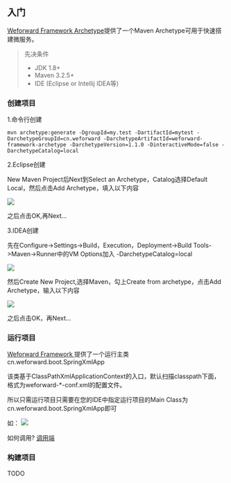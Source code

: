 ## 入门
[Weforward Framework Archetype](https://github.com/weforward/weforward-framework-archetype)提供了一个Maven Archetype可用于快速搭建微服务。

> 先决条件
> + JDK 1.8+
> + Maven 3.2.5+
> + IDE (Eclipse or Intellij IDEA等)

### 创建项目

1.命令行创建
```shell
mvn archetype:generate -DgroupId=my.test -DartifactId=mytest -DarchetypeGroupId=cn.weforward -DarchetypeArtifactId=weforward-framework-archetype -DarchetypeVersion=1.1.0 -DinteractiveMode=false -DarchetypeCatalog=local
```

2.Eclipse创建

New Maven Project后Next到Select an Archetype，Catalog选择Default Local，然后点击Add Archetype，填入以下内容

![](img/eclipse_1_1.jpg)

之后点击OK,再Next...

3.IDEA创建

先在Configure->Settings->Build，Execution，Deployment->Build Tools->Maven->Runner中的VM Options加入
-DarchetypeCatalog=local

![](img/idea_1_1.jpg)

然后Create New Project,选择Maven，勾上Create from archetype，点击Add Archetype，输入以下内容

![](img/idea_1_2.jpg)

之后点击OK，再Next...

### 运行项目

[Weforward Framework ](https://github.com/weforward/weforward-framework) 提供了一个运行主类cn.weforward.boot.SpringXmlApp

该类基于ClassPathXmlApplicationContext的入口，默认扫描classpath下面，格式为weforward-*-conf.xml的配置文件。

所以只需运行项目只需要在您的IDE中指定运行项目的Main Class为cn.weforward.boot.SpringXmlApp即可

如：
![](img/eclipse_2_1.jpg)

如何调用? [调用端 ](/guide/client/)

### 构建项目

TODO